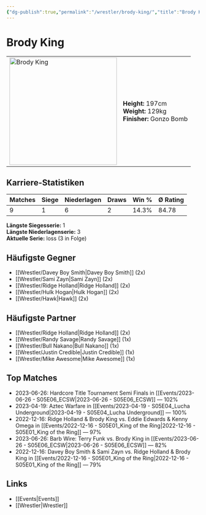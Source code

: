 ```yaml
---
{"dg-publish":true,"permalink":"/wrestler/brody-king/","title":"Brody King","tags":["wrestler"],"noteIcon":""}
---
```



# Brody King

<table>
        <tr>
        <td><img src="https://github.com/CptSpaulding1980/choke-slam-wrestling/releases/download/images/Brody_King.png" width="280" alt="Brody King"></td>
        <td>
        <b>Height:</b> 197cm<br>
        <b>Weight:</b> 129kg<br>
        <b>Finisher:</b> Gonzo Bomb<br>
        </td>
        </tr>
        </table>
        
## Karriere-Statistiken

| Matches | Siege | Niederlagen | Draws | Win % | Ø Rating |
|---------|-------|-------------|-------|-------|-----------|
| 9 | 1 | 6 | 2 | 14.3% | 84.78 |

**Längste Siegesserie:** 1<br>**Längste Niederlagenserie:** 3<br>**Aktuelle Serie:** loss (3 in Folge)


## Häufigste Gegner
- [[Wrestler/Davey Boy Smith\|Davey Boy Smith]] (2x)
- [[Wrestler/Sami Zayn\|Sami Zayn]] (2x)
- [[Wrestler/Ridge Holland\|Ridge Holland]] (2x)
- [[Wrestler/Hulk Hogan\|Hulk Hogan]] (2x)
- [[Wrestler/Hawk\|Hawk]] (2x)

## Häufigste Partner
- [[Wrestler/Ridge Holland\|Ridge Holland]] (2x)
- [[Wrestler/Randy Savage\|Randy Savage]] (1x)
- [[Wrestler/Bull Nakano\|Bull Nakano]] (1x)
- [[Wrestler/Justin Credible\|Justin Credible]] (1x)
- [[Wrestler/Mike Awesome\|Mike Awesome]] (1x)

## Top Matches
- 2023-06-26: Hardcore Title Tournament Semi Finals in [[Events/2023-06-26 - S05E06_ECSW\|2023-06-26 - S05E06_ECSW]] — 102%
- 2023-04-19: Aztec Warfare in [[Events/2023-04-19 - S05E04_Lucha Underground\|2023-04-19 - S05E04_Lucha Underground]] — 100%
- 2022-12-16: Ridge Holland & Brody King vs. Eddie Edwards & Kenny Omega in [[Events/2022-12-16 - S05E01_King of the Ring\|2022-12-16 - S05E01_King of the Ring]] — 97%
- 2023-06-26: Barb Wire: Terry Funk vs. Brody King in [[Events/2023-06-26 - S05E06_ECSW\|2023-06-26 - S05E06_ECSW]] — 82%
- 2022-12-16: Davey Boy Smith & Sami Zayn vs. Ridge Holland & Brody King in [[Events/2022-12-16 - S05E01_King of the Ring\|2022-12-16 - S05E01_King of the Ring]] — 79%

## Links
- [[Events\|Events]]
- [[Wrestler\|Wrestler]]

